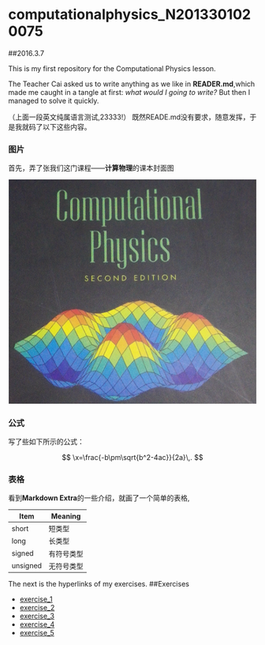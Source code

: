 
# computationalphysics_N2013301020075

##2016.3.7
  
  This is my first repository for the Computational Physics lesson.

  The Teacher Cai asked us to write anything as we like in **READER.md**,which made me caught in a tangle at first: *what would I going to write?* But then I managed to solve it quickly.
  
  （上面一段英文纯属语言测试,23333!）
  既然READE.md没有要求，随意发挥，于是我就码了以下这些内容。
 
### 图片 
  首先，弄了张我们这门课程——**计算物理**的课本封面图

![](https://raw.githubusercontent.com/XiaobudianChen/computationalphysics_N2013301020075/master/computational.physics.png)

### 公式
  写了些如下所示的公式：

$$
\x=\frac{-b\pm\sqrt{b^2-4ac}}{2a}\,.
$$

### 表格
看到**Markdown Extra**的一些介绍，就画了一个简单的表格,

Item     | Meaning
-------- | ---
short    | 短类型
long     | 长类型
signed   | 有符号类型
unsigned | 无符号类型


  The next is the hyperlinks of my exercises.
##Exercises
- [exercise_1]()
- [exercise_2]()
- [exercise_3]()
- [exercise_4]()
- [exercise_5]()

